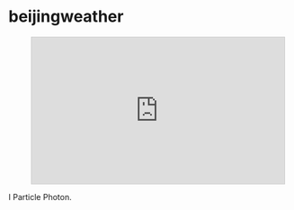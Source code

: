 # beijingweather

<figure class="video_container">
<iframe width="450" height="260" style="border: 1px solid #cccccc;" src="https://thingspeak.com/apps/matlab_visualizations/259043">
</iframe>
</figure>

I <i class="fas fa-heart" aria-hidden="true" style="color:#c7254e"></i> Particle Photon.

